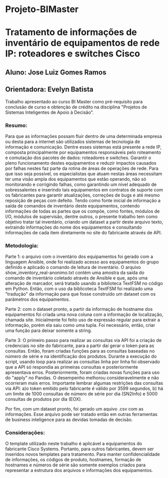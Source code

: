 # Projeto-BIMaster
# Tratamento de informações de inventário de equipamentos de rede IP: roteadores e switches Cisco

## Aluno: Jose Luiz Gomes Ramos
## Orientadora: Evelyn Batista
Trabalho apresentado ao curso BI Master como pré-requisito para conclusão de curso e obtenção de crédito na disciplina "Projetos de Sistemas Inteligentes de Apoio à Decisão".

### Resumo:

Para que as informações possam fluir dentro de uma determinada empresa ou desta para a internet são utilizados sistemas de tecnologia de informação e comunicação. Dentre esses sistemas está presente a rede IP, composta principalmente por equipamentos responsáveis pelo roteamento e comutação dos pacotes de dados: roteadores e switches.
Garantir o pleno funcionamento destes equipamentos e reduzir impactos causados por falhas nestes faz parte da rotina de áreas de operações de rede. Para que isso seja possível, os especialistas que atuam nestas áreas necessitam ter uma visão ampla dos equipamentos que estão operando, não só monitorando e corrigindo falhas, como garantindo um nível adequado de sobressalentes e inserindo tais equipamentos em contratos de suporte com os fabricantes para garantir atualizações, correções de bugs e até mesmo reposição de peças com defeito. 
Tendo como fonte inicial de informação a saída de comandos de inventário deste equipamentos, contendo informações de todas as partes que os compõe, como fontes, módulos de I/O, módulos de supervisão, dentre outros, o presente trabalho tem como objetivo tratar tal inventário, criando um dataset a partir deste arquivo texto, extraindo informações do nome dos equipamentos e consultando informações de cada item diretamente no site do fabricante através de API.

### Metodologia:

Parte 1: o arquivo com o inventário dos equipamentos foi gerado com a linguagem Ansible, onde foi realizado acesso aos equipamentos do grupo definido e aplicado o comando de leitura de inventário.
O arquivo show_inventory_real-anonimo.txt contém uma amostra da saída do comando de inventário coletado através de Ansible e que, após uma alteração de marcador, será tratado usando a biblioteca TextFSM no código em Python.
Então, com o uso da biblicoteca TextFSM foi realizado uma "tradução" da informação para que fosse construído um dataset com os parâmetros dos equipamentos.

Parte 2: com o dataset pronto, a partir da informação de hostname dos equipamentos foi criada uma nova coluna com a informação de localização, chamada site.
Inicialmente foi feito uso de expressão regular para extrair a informação, porém ela saiu como uma tupla. Foi necessário, então, criar uma função para deixar somente a string.

Parte 3:
O primeiro passo para realizar as consultas via API foi a criação de credenciais no site do fabricante, para a partir daí gerar o token para as consultas.
Então, foram criadas funções para as consultas baseadas no número de série e na identificação dos produtos. Durante a execução do script, usando loop para realizar as consultas linha por linha foi observado que a API só respondia as primeiras consultas e posteriormente apresentava erros. Posteriormente, foram criadas novas funções para uso do "apply" no Pandas. O desempenho melhorou consideravelmente e não ocorreram mais erros. Importante lembrar algumas restrições das consultas via API: a)o token emitido pelo fabricante é válido por 3599 segundos, b) há um limite de 1000 consultas de número de série por dia (SN2Info) e 5000 consultas de produtos por dia (EOX).

Por fim, com um dataset pronto, foi gerado um aquivo .csv com as informações. Esse arquivo pode ser tratado então em outras ferramentas de business inteligence para as devidas tomadas de decisão.

### Considerações:
O template utilizado neste trabalho é aplicável a equipamentos do fabricante Cisco Systems. Portanto, para outros fabricantes, devem ser inseridos novos templates para tratamento.
Para manter confidencialidade de informações, os códigos de produto, hostnames, formação de hostnames e números de série são somente exemplos criados para representar a estrutura dos arquivos e informações dos equipamentos. 

